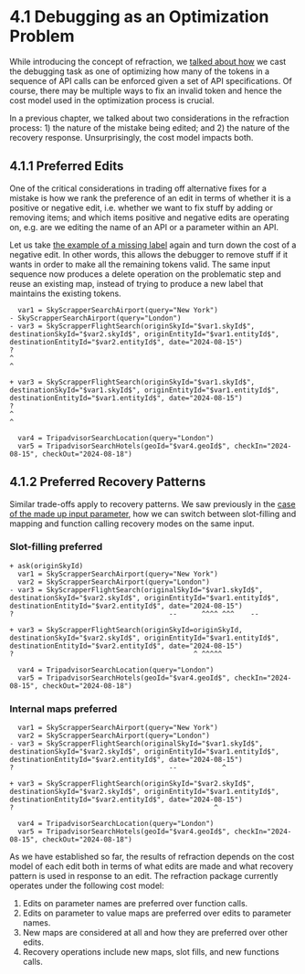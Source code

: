 # 4.1 Debugging as an Optimization Problem

While introducing the concept of refraction, we [talked about how](00.-Refraction-Home.md#debugging-as-an-optimization-process) we cast the debugging task as one of optimizing how many of the tokens in a sequence of API calls can be enforced given a set of API specifications. Of course, there may be multiple ways to fix an invalid
token and hence the cost model used in the optimization process is crucial.

In a previous chapter, we talked about two considerations in the refraction process: 1) the nature of the mistake being
edited; and 2) the nature of the recovery response. Unsurprisingly, the cost model impacts both.

## 4.1.1 Preferred Edits

One of the critical considerations in trading off alternative fixes for a mistake is how we rank the preference of an
edit in terms of whether it is a positive or negative edit, i.e. whether we want to fix stuff by adding or removing items;
and which items positive and negative edits are operating on, e.g. are we editing the name of an API or a parameter within an API.

Let us take [the example of a missing label](01.-Refraction-Examples#missing-output-label) again and turn down the cost of a negative edit. In other words, this allows the debugger to remove
stuff if it wants in order to make all the remaining tokens valid. The same input sequence now produces a delete operation on the problematic step and reuse an existing map, instead of trying to produce a new label that maintains the existing tokens.

```
  var1 = SkyScrapperSearchAirport(query="New York")
- SkyScrapperSearchAirport(query="London")
- var3 = SkyScrapperFlightSearch(originSkyId="$var1.skyId$", destinationSkyId="$var2.skyId$", originEntityId="$var1.entityId$", destinationEntityId="$var2.entityId$", date="2024-08-15")
?                                                                                  ^                                                                     ^

+ var3 = SkyScrapperFlightSearch(originSkyId="$var1.skyId$", destinationSkyId="$var1.skyId$", originEntityId="$var1.entityId$", destinationEntityId="$var1.entityId$", date="2024-08-15")
?                                                                                  ^                                                                     ^

  var4 = TripadvisorSearchLocation(query="London")
  var5 = TripadvisorSearchHotels(geoId="$var4.geoId$", checkIn="2024-08-15", checkOut="2024-08-18")
```

## 4.1.2 Preferred Recovery Patterns

Similar trade-offs apply to recovery patterns. We saw previously in
the [case of the made up input parameter](01.-Refraction-Examples.md#made-up-input-parameter),
how we can switch between slot-filling and mapping and function calling recovery modes on the same input.

### Slot-filling preferred

```
+ ask(originSkyId)
  var1 = SkyScrapperSearchAirport(query="New York")
  var2 = SkyScrapperSearchAirport(query="London")
- var3 = SkyScrapperFlightSearch(originalSkyId="$var1.skyId$", destinationSkyId="$var2.skyId$", originEntityId="$var1.entityId$", destinationEntityId="$var2.entityId$", date="2024-08-15")
?                                      --      ^^^^ ^^^    --

+ var3 = SkyScrapperFlightSearch(originSkyId=originSkyId, destinationSkyId="$var2.skyId$", originEntityId="$var1.entityId$", destinationEntityId="$var2.entityId$", date="2024-08-15")
?                                            ^ ^^^^^

  var4 = TripadvisorSearchLocation(query="London")
  var5 = TripadvisorSearchHotels(geoId="$var4.geoId$", checkIn="2024-08-15", checkOut="2024-08-18")
```

### Internal maps preferred

```
  var1 = SkyScrapperSearchAirport(query="New York")
  var2 = SkyScrapperSearchAirport(query="London")
- var3 = SkyScrapperFlightSearch(originalSkyId="$var1.skyId$", destinationSkyId="$var2.skyId$", originEntityId="$var1.entityId$", destinationEntityId="$var2.entityId$", date="2024-08-15")
?                                      --           ^

+ var3 = SkyScrapperFlightSearch(originSkyId="$var2.skyId$", destinationSkyId="$var2.skyId$", originEntityId="$var1.entityId$", destinationEntityId="$var2.entityId$", date="2024-08-15")
?                                                 ^

  var4 = TripadvisorSearchLocation(query="London")
  var5 = TripadvisorSearchHotels(geoId="$var4.geoId$", checkIn="2024-08-15", checkOut="2024-08-18")
```

As we have established so far, the results of refraction depends on the cost model of each edit
both in terms of what edits are made and what recovery pattern is used in response to an edit.
The refraction package currently operates under the following cost model:

1. Edits on parameter names are preferred over function calls.
2. Edits on parameter to value maps are preferred over edits to parameter names.
3. New maps are considered at all and how they are preferred over other edits.
4. Recovery operations include new maps, slot fills, and new functions calls.
